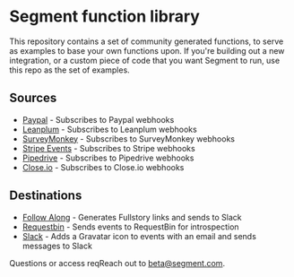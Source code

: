 
# Segment function library

This repository contains a set of community generated functions, to serve
as examples to base your own functions upon. If you're building out a new
integration, or a custom piece of code that you want Segment to run, use
this repo as the set of examples.


## Sources
- [Paypal](./sources/paypal) - Subscribes to Paypal webhooks
- [Leanplum](./sources/leanplum) - Subscribes to Leanplum webhooks
- [SurveyMonkey](./sources/survey-monkey) - Subscribes to SurveyMonkey webhooks
- [Stripe Events](./sources/stripe-events) - Subscribes to Stripe webhooks
- [Pipedrive](./sources/pipedrive) - Subscribes to Pipedrive webhooks
- [Close.io](./sources/close-io) - Subscribes to Close.io webhooks

## Destinations

- [Follow Along](./destinations/follow-along) - Generates Fullstory links and sends to Slack
- [Requestbin](./destinations/requestbin) - Sends events to RequestBin for introspection
- [Slack](./destinations/slack) - Adds a Gravatar icon to events with an email and sends messages to Slack
 
 Questions or access reqReach out to [beta@segment.com](mailto:beta@segment.com).
